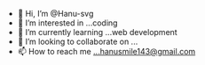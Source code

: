- 👋 Hi, I’m @Hanu-svg
- 👀 I’m interested in ...coding
- 🌱 I’m currently learning ...web development
- 💞️ I’m looking to collaborate on ...
- 📫 How to reach me ...hanusmile143@gmail.com

<!---
Hanu-svg/Hanu-svg is a ✨ special ✨ repository because its `README.md` (this file) appears on your GitHub profile.
You can click the Preview link to take a look at your changes.
--->
